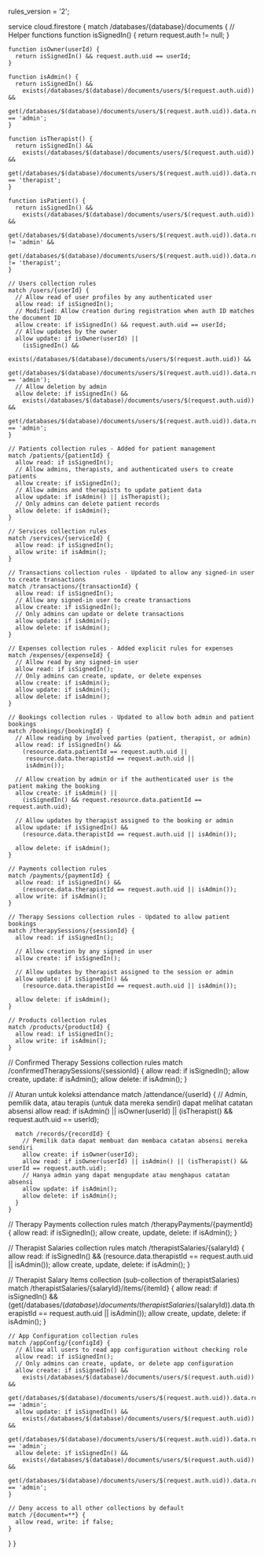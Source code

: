 rules_version = '2';

service cloud.firestore {
  match /databases/{database}/documents {
    // Helper functions
    function isSignedIn() {
      return request.auth != null;
    }
    
    function isOwner(userId) {
      return isSignedIn() && request.auth.uid == userId;
    }
    
    function isAdmin() {
      return isSignedIn() && 
        exists(/databases/$(database)/documents/users/$(request.auth.uid)) &&
        get(/databases/$(database)/documents/users/$(request.auth.uid)).data.role == 'admin';
    }

    function isTherapist() {
      return isSignedIn() && 
        exists(/databases/$(database)/documents/users/$(request.auth.uid)) &&
        get(/databases/$(database)/documents/users/$(request.auth.uid)).data.role == 'therapist';
    }

    function isPatient() {
      return isSignedIn() && 
        exists(/databases/$(database)/documents/users/$(request.auth.uid)) &&
        get(/databases/$(database)/documents/users/$(request.auth.uid)).data.role != 'admin' &&
        get(/databases/$(database)/documents/users/$(request.auth.uid)).data.role != 'therapist';
    }

    // Users collection rules
    match /users/{userId} {
      // Allow read of user profiles by any authenticated user
      allow read: if isSignedIn();
      // Modified: Allow creation during registration when auth ID matches the document ID
      allow create: if isSignedIn() && request.auth.uid == userId;
      // Allow updates by the owner
      allow update: if isOwner(userId) || 
        (isSignedIn() && 
         exists(/databases/$(database)/documents/users/$(request.auth.uid)) && 
         get(/databases/$(database)/documents/users/$(request.auth.uid)).data.role == 'admin');
      // Allow deletion by admin
      allow delete: if isSignedIn() && 
        exists(/databases/$(database)/documents/users/$(request.auth.uid)) && 
        get(/databases/$(database)/documents/users/$(request.auth.uid)).data.role == 'admin';
    }

    // Patients collection rules - Added for patient management
    match /patients/{patientId} {
      allow read: if isSignedIn();
      // Allow admins, therapists, and authenticated users to create patients
      allow create: if isSignedIn();
      // Allow admins and therapists to update patient data
      allow update: if isAdmin() || isTherapist();
      // Only admins can delete patient records
      allow delete: if isAdmin();
    }

    // Services collection rules
    match /services/{serviceId} {
      allow read: if isSignedIn();
      allow write: if isAdmin();
    }

    // Transactions collection rules - Updated to allow any signed-in user to create transactions
    match /transactions/{transactionId} {
      allow read: if isSignedIn();
      // Allow any signed-in user to create transactions
      allow create: if isSignedIn();
      // Only admins can update or delete transactions
      allow update: if isAdmin();
      allow delete: if isAdmin();
    }

    // Expenses collection rules - Added explicit rules for expenses
    match /expenses/{expenseId} {
      // Allow read by any signed-in user
      allow read: if isSignedIn();
      // Only admins can create, update, or delete expenses
      allow create: if isAdmin();
      allow update: if isAdmin();
      allow delete: if isAdmin();
    }

    // Bookings collection rules - Updated to allow both admin and patient bookings
    match /bookings/{bookingId} {
      // Allow reading by involved parties (patient, therapist, or admin)
      allow read: if isSignedIn() && 
        (resource.data.patientId == request.auth.uid || 
         resource.data.therapistId == request.auth.uid || 
         isAdmin());
      
      // Allow creation by admin or if the authenticated user is the patient making the booking
      allow create: if isAdmin() || 
        (isSignedIn() && request.resource.data.patientId == request.auth.uid);
      
      // Allow updates by therapist assigned to the booking or admin
      allow update: if isSignedIn() && 
        (resource.data.therapistId == request.auth.uid || isAdmin());
        
      allow delete: if isAdmin();
    }

    // Payments collection rules
    match /payments/{paymentId} {
      allow read: if isSignedIn() && 
        (resource.data.therapistId == request.auth.uid || isAdmin());
      allow write: if isAdmin();
    }

    // Therapy Sessions collection rules - Updated to allow patient bookings
    match /therapySessions/{sessionId} {
      allow read: if isSignedIn();
      
      // Allow creation by any signed in user
      allow create: if isSignedIn(); 
      
      // Allow updates by therapist assigned to the session or admin
      allow update: if isSignedIn() && 
        (resource.data.therapistId == request.auth.uid || isAdmin());
        
      allow delete: if isAdmin();
    }

    // Products collection rules
    match /products/{productId} {
      allow read: if isSignedIn();
      allow write: if isAdmin();
    }
    
// Confirmed Therapy Sessions collection rules
match /confirmedTherapySessions/{sessionId} {
  allow read: if isSignedIn();
  allow create, update: if isAdmin();
  allow delete: if isAdmin();
}

// Aturan untuk koleksi attendance
    match /attendance/{userId} {
      // Admin, pemilik data, atau terapis (untuk data mereka sendiri) dapat melihat catatan absensi
      allow read: if isAdmin() || isOwner(userId) || (isTherapist() && request.auth.uid == userId);
      
      match /records/{recordId} {
        // Pemilik data dapat membuat dan membaca catatan absensi mereka sendiri
        allow create: if isOwner(userId);
        allow read: if isOwner(userId) || isAdmin() || (isTherapist() && userId == request.auth.uid);
        // Hanya admin yang dapat mengupdate atau menghapus catatan absensi
        allow update: if isAdmin();
        allow delete: if isAdmin();
      }
    }


// Therapy Payments collection rules
match /therapyPayments/{paymentId} {
  allow read: if isSignedIn();
  allow create, update, delete: if isAdmin();
}

// Therapist Salaries collection rules
match /therapistSalaries/{salaryId} {
  allow read: if isSignedIn() && 
    (resource.data.therapistId == request.auth.uid || isAdmin());
  allow create, update, delete: if isAdmin();
}

// Therapist Salary Items collection (sub-collection of therapistSalaries)
match /therapistSalaries/{salaryId}/items/{itemId} {
  allow read: if isSignedIn() && 
    (get(/databases/$(database)/documents/therapistSalaries/$(salaryId)).data.therapistId == request.auth.uid || isAdmin());
  allow create, update, delete: if isAdmin();
}

    // App Configuration collection rules
    match /appConfig/{configId} {
      // Allow all users to read app configuration without checking role
      allow read: if isSignedIn();
      // Only admins can create, update, or delete app configuration
      allow create: if isSignedIn() && 
        exists(/databases/$(database)/documents/users/$(request.auth.uid)) && 
        get(/databases/$(database)/documents/users/$(request.auth.uid)).data.role == 'admin';
      allow update: if isSignedIn() && 
        exists(/databases/$(database)/documents/users/$(request.auth.uid)) && 
        get(/databases/$(database)/documents/users/$(request.auth.uid)).data.role == 'admin';
      allow delete: if isSignedIn() && 
        exists(/databases/$(database)/documents/users/$(request.auth.uid)) && 
        get(/databases/$(database)/documents/users/$(request.auth.uid)).data.role == 'admin';
    }

    // Deny access to all other collections by default
    match /{document=**} {
      allow read, write: if false;
    }
  }
}